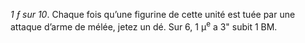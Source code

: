 _1 ƒ sur 10_. Chaque fois qu’une figurine de
cette unité est tuée par une attaque d’arme
de mélée, jetez un dé. Sur 6, 1 μ<sup>e</sup>
a 3" subit 1 BM.